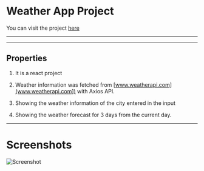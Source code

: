# Weather App Project

You can visit the project [here](https://wetaher-app-react.netlify.app/)

---



---

## Properties

1. It is a react project

2. Weather information was fetched from [www.weatherapi.com](www.weatherapi.com]) with Axios API.

3. Showing the weather information of the city entered in the input

4. Showing the weather forecast for 3 days from the current day.

---

# Screenshots

![Screenshot]('./src/images/ss-app.png')
